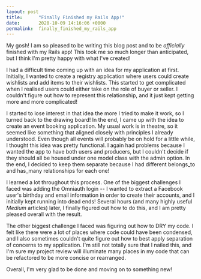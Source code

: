 ```yaml
---
layout: post
title:      "Finally Finished my Rails App!"
date:       2020-10-09 14:16:06 +0000
permalink:  finally_finished_my_rails_app
---
```



My gosh! I am so pleased to be writing this blog post and to be *officially* finished with my Rails app! This took me so much longer than anticipated, but I think I'm pretty happy with what I've created! 

I had a difficult time coming up with an idea for my application at first. Initially, I wanted to create a registry application where users could create wishlists and add items to their wishlists. This started to get complicated when I realised users could either take on the role of buyer or seller. I couldn't figure out how to represent this relationship, and it just kept getting more and more complicated!

I started to lose interest in that idea the more I tried to make it work, so I turned back to the drawing board! In the end, I came up with the idea to create an event booking application. My usual work is in theatre, so it seemed like something that aligned closely with principles I already understood. Even though all events will probably be on hold for a little while, I thought this idea was pretty functional. I again had problems because I wanted the app to have both users and producers, but I couldn't decide if they should all be housed under one model class with the admin option. In the end, I decided to keep them separate because I had different belongs_to and has_many relationships for each one!

I learned a lot throughout this process. One of the biggest challenges I faced was adding the Omniauth login -- I wanted to extract a Facebook user's birthday and email information in order to create their accounts, and I initially kept running into dead ends! Several hours (and many highly useful *Medium* articles) later, I finally figured out how to do this, and I am pretty pleased overall with the result. 

The other biggest challenge I faced was figuring out how to DRY my code. I felt like there were a lot of places where code could have been condensed, and I also sometimes couldn't quite figure out how to best apply separation of concerns to my application. I'm still not totally sure that I nailed this, and I'm sure my project review will illuminate many places in my code that can be refactored to be more concise or rearranged. 

Overall, I'm very glad to be done and moving on to something new!
